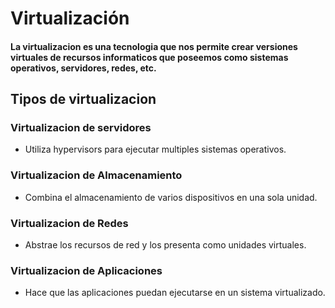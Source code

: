 # Virtualización
#### La virtualizacion es una tecnologia que nos permite crear versiones virtuales de recursos informaticos que poseemos como sistemas operativos, servidores, redes, etc.
## Tipos de virtualizacion
### Virtualizacion de servidores
- Utiliza hypervisors para ejecutar multiples sistemas operativos.
### Virtualizacion de Almacenamiento
- Combina el almacenamiento de varios dispositivos en una sola unidad.
### Virtualizacion de Redes
- Abstrae los recursos de red y los presenta como unidades virtuales.
### Virtualizacion de Aplicaciones
- Hace que las aplicaciones puedan ejecutarse en un sistema virtualizado.

